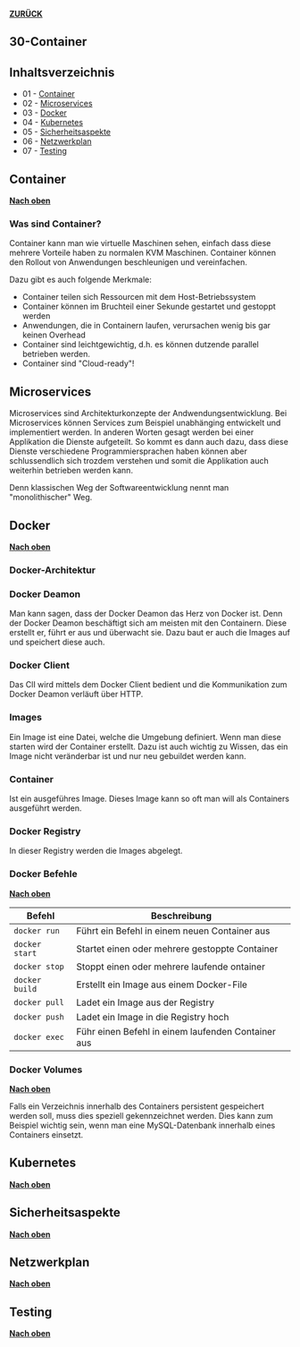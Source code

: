 [**ZURÜCK**](../README.md)

## 30-Container

## Inhaltsverzeichnis 
* 01 - [Container](#container)
* 02 - [Microservices](#microservices)
* 03 - [Docker](#docker)
* 04 - [Kubernetes](#kubernetes)
* 05 - [Sicherheitsaspekte](#sicherheitsaspekte)
* 06 - [Netzwerkplan](#netzwerkplan)
* 07 - [Testing](#testing)

## Container
[**Nach oben**](#30-container)

### Was sind Container?

Container kann man wie virtuelle Maschinen sehen, einfach dass diese mehrere Vorteile haben zu normalen KVM Maschinen. Container können den Rollout von Anwendungen beschleunigen und vereinfachen.

Dazu gibt es auch folgende Merkmale:

* Container teilen sich Ressourcen mit dem Host-Betriebssystem
* Container können im Bruchteil einer Sekunde gestartet und gestoppt werden
* Anwendungen, die in Containern laufen, verursachen wenig bis gar keinen Overhead
* Container sind leichtgewichtig, d.h. es können dutzende parallel betrieben werden.
* Container sind "Cloud-ready"!

## Microservices

Microservices sind Architekturkonzepte der Andwendungsentwicklung. Bei Microservices können Services zum Beispiel unabhänging entwickelt und implementiert werden. In anderen Worten gesagt werden bei einer Applikation die Dienste aufgeteilt. So kommt es dann auch dazu, dass diese Dienste verschiedene Programmiersprachen haben können aber schlussendlich sich trozdem verstehen und somit die Applikation auch weiterhin betrieben werden kann.

Denn klassischen Weg der Softwareentwicklung nennt man "monolithischer" Weg.

## Docker
[**Nach oben**](#30-container)

### Docker-Architektur

### Docker Deamon

Man kann sagen, dass der Docker Deamon das Herz von Docker ist. Denn der Docker Deamon beschäftigt sich am meisten mit den Containern. Diese erstellt er, führt er aus und überwacht sie. Dazu baut er auch die Images auf und speichert diese auch.

### Docker Client

Das ClI wird mittels dem Docker Client bedient und die Kommunikation zum Docker Deamon verläuft über HTTP.

### Images

Ein Image ist eine Datei, welche die Umgebung definiert. Wenn man diese starten wird der Container erstellt.
Dazu ist auch wichtig zu Wissen, das ein Image nicht veränderbar ist und nur neu gebuildet werden kann.

### Container

Ist ein ausgeführes Image. Dieses Image kann so oft man will als Containers ausgeführt werden.

### Docker Registry

In dieser Registry werden die Images abgelegt.

### Docker Befehle
[**Nach oben**](#30-container)

| Befehl       | Beschreibung                                       | 
| ------------ | -------------------------------------------------- | 
| `docker run`  | Führt ein Befehl in einem neuen Container aus      | 
| `docker start` | Startet einen oder mehrere gestoppte Container     | 
| `docker stop`  | Stoppt einen oder mehrere laufende ontainer        | 
| `docker build` | Erstellt ein Image aus einem Docker-File           | 
| `docker pull`  | Ladet ein Image aus der Registry                   | 
| `docker push`  | Ladet ein Image in die Registry hoch               | 
| `docker exec`  | Führ einen Befehl in einem laufenden Container aus | 

### Docker Volumes 
[**Nach oben**](#30-container)

Falls ein Verzeichnis innerhalb des Containers persistent gespeichert werden soll, muss dies speziell gekennzeichnet werden. Dies kann zum Beispiel wichtig sein, wenn man eine MySQL-Datenbank innerhalb eines Containers einsetzt. 

## Kubernetes
[**Nach oben**](#30-container)



## Sicherheitsaspekte
[**Nach oben**](#30-container)



## Netzwerkplan
[**Nach oben**](#30-container)



## Testing
[**Nach oben**](#30-container)

